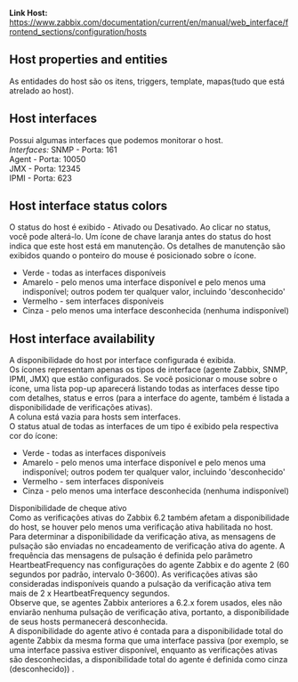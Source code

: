    **Link Host:** https://www.zabbix.com/documentation/current/en/manual/web_interface/frontend_sections/configuration/hosts<br>
## **Host properties and entities**<br>
   As entidades do host são os itens, triggers, template, mapas(tudo que está atrelado ao host).<br>
   
## **Host interfaces**<br>
 Possui algumas interfaces que podemos monitorar o host.<br>
    *Interfaces:* SNMP  - Porta: 161<br>
                  Agent - Porta: 10050<br>
                  JMX   - Porta: 12345<br>
                  IPMI  - Porta: 623<br>

## **Host interface status colors**<br>
   O status do host é exibido - Ativado ou Desativado. Ao clicar no status, você pode alterá-lo. Um ícone de chave laranja antes do status do host indica que este host está em manutenção. Os detalhes de manutenção são exibidos quando o ponteiro do mouse é posicionado sobre o ícone. <br>
   - Verde - todas as interfaces disponíveis <br>
   - Amarelo - pelo menos uma interface disponível e pelo menos uma indisponível; outros podem ter qualquer valor, incluindo 'desconhecido'<br>
   - Vermelho - sem interfaces disponíveis<br>
   - Cinza - pelo menos uma interface desconhecida (nenhuma indisponível)<br>

## **Host interface availability**<br>
   A disponibilidade do host por interface configurada é exibida.<br>
   Os ícones representam apenas os tipos de interface (agente Zabbix, SNMP, IPMI, JMX) que estão configurados. Se você posicionar o mouse sobre o ícone, uma lista pop-up aparecerá listando todas as interfaces desse tipo com detalhes, status e erros (para a interface do agente, também é listada a disponibilidade de verificações ativas).<br>
   A coluna está vazia para hosts sem interfaces.<br>
   O status atual de todas as interfaces de um tipo é exibido pela respectiva cor do ícone:<br>
   - Verde - todas as interfaces disponíveis<br>
   - Amarelo - pelo menos uma interface disponível e pelo menos uma indisponível; outros podem ter qualquer valor, incluindo 'desconhecido'<br>
   - Vermelho - sem interfaces disponíveis<br>
   - Cinza - pelo menos uma interface desconhecida (nenhuma indisponível)<br>

  Disponibilidade de cheque ativo<br>
  Como as verificações ativas do Zabbix 6.2 também afetam a disponibilidade do host, se houver pelo menos uma verificação ativa habilitada no host. Para determinar a disponibilidade da verificação ativa, as mensagens de pulsação são enviadas no encadeamento de verificação ativa do agente. A frequência das mensagens de pulsação é definida pelo parâmetro HeartbeatFrequency nas configurações do agente Zabbix e do agente 2 (60 segundos por padrão, intervalo 0-3600). As verificações ativas são consideradas indisponíveis quando a pulsação da verificação ativa tem mais de 2 x HeartbeatFrequency segundos.<br>
  Observe que, se agentes Zabbix anteriores a 6.2.x forem usados, eles não enviarão nenhuma pulsação de verificação ativa, portanto, a disponibilidade de seus hosts permanecerá desconhecida.<br>
  A disponibilidade do agente ativo é contada para a disponibilidade total do agente Zabbix da mesma forma que uma interface passiva (por exemplo, se uma interface passiva estiver disponível, enquanto as verificações ativas são desconhecidas, a disponibilidade total do agente é definida como cinza (desconhecido)) .<br>


